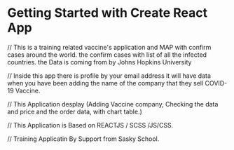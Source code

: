 # Getting Started with Create React App

// This is a training related vaccine's application and MAP with confirm cases around the world. the confirm cases with list of all the infected countries. the Data is coming from by Johns Hopkins University

// Inside this app there is profile by your email address it will have data when you have been adding the name of the company that they sell COVID-19 Vaccine.

// This Application desplay (Adding Vaccine company, Checking the data and price and the order data, with chart table.)


// This Application is Based on REACTJS / SCSS /JS/CSS.

// Training Applicatin By Support from Sasky School. 